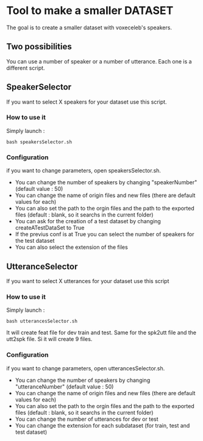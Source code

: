 # Tool to make a smaller DATASET 

The goal is to create a smaller dataset with voxeceleb's speakers.

## Two possibilities

You can use a number of speaker or a number of utterance. Each one is a different script.

## SpeakerSelector

If you want to select X speakers for your dataset use this script.

### How to use it

Simply launch :

    bash speakersSelector.sh


### Configuration

if you want to change parameters, open speakersSelector.sh.

  * You can change the number of speakers by changing "speakerNumber" (default value : 50) 
  * You can change the name of origin files and new files (there are default values for each)
  * You can also set the path to the orgin files and the path to the exported files (default : blank, so it searchs in the current folder)
  * You can ask for the creation of a test dataset by changing createATestDataSet to True
  * If the previus conf is at True you can select the number of speakers for the test dataset
  * You can also select the extension of the files

## UtteranceSelector

If you want to select X utterances for your dataset use this script

### How to use it

Simply launch :

    bash utterancesSelector.sh


It will create feat file for dev train and test.
Same for the spk2utt file and the utt2spk file.
Si it will create 9 files.

### Configuration

if you want to change parameters, open utterancesSelector.sh.

  * You can change the number of speakers by changing "utteranceNumber" (default value : 50) 
  * You can change the name of origin files and new files (there are default values for each)
  * You can also set the path to the orgin files and the path to the exported files (default : blank, so it searchs in the current folder)
  * You can change the number of utterances for dev or test
  * You can change the extension for each subdataset (for train, test and test dataset)